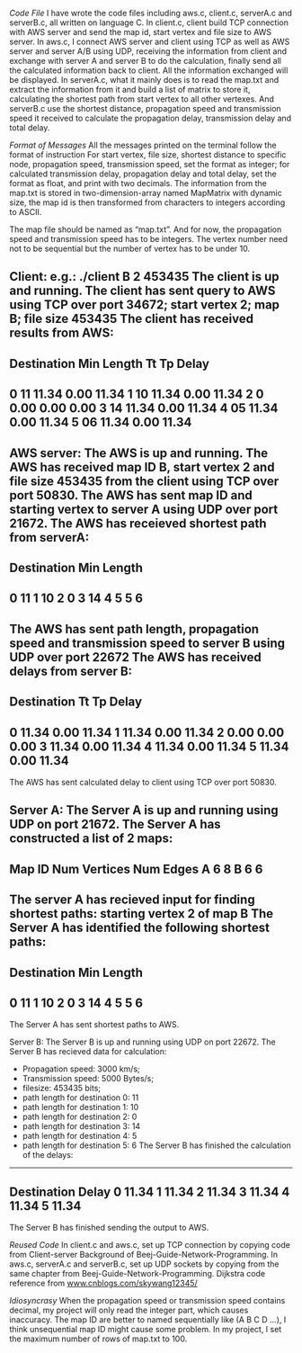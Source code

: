 *Code File*
I have wrote the code files including aws.c, client.c, serverA.c and serverB.c, all written on language C. 
In client.c, client build TCP connection with AWS server and send the map id, start vertex and file size to AWS server. 
In aws.c, I connect AWS server and client using TCP as well as  AWS server and server A/B using UDP, receiving the information from client and exchange with server A and server B to do the calculation, finally send all the calculated information back to client. All the information exchanged will be displayed. 
In serverA.c, what it mainly does is to read the map.txt and extract the information from it and build a list of matrix to store it, calculating the shortest path from start vertex to all other vertexes. 
And serverB.c use the shortest distance, propagation speed and transmission speed it received to calculate the propagation delay, transmission delay and total delay.

*Format of Messages*
All the messages printed on the terminal follow the format of instruction
For start vertex, file size, shortest distance to specific node, propagation speed, transmission speed, set the format as integer; for calculated transmission delay, propagation delay and total delay, set the format as float, and print with two decimals. The information from the map.txt is stored in two-dimension-array named MapMatrix with dynamic size, the map id is then transformed from characters to integers according to ASCII.

The map file should be named as “map.txt”. And for now, the propagation speed and transmission speed has to be integers. The vertex number need not to be sequential but the number of vertex has to be under 10.

Client:
e.g.:
./client B 2 453435
The client is up and running. 
The client has sent query to AWS using TCP over port 34672; start vertex 2; map B; file size 453435 
The client has received results from AWS:
------------------------------------------------
Destination    Min Length    Tt    Tp     Delay
------------------------------------------------
0                  11       11.34   0.00   11.34
1                  10       11.34   0.00   11.34
2                  0       0.00   0.00    0.00
3                  14       11.34   0.00   11.34
4                  05       11.34   0.00   11.34
5                  06       11.34   0.00   11.34
------------------------------------------------

AWS server:
The AWS is up and running. 
The AWS has received map ID B, start vertex 2 and file size 453435 from the client using TCP over port 50830.
The AWS has sent map ID and starting vertex to server A using UDP over port 21672.
The AWS has receieved shortest path from serverA:
---------------------------
Destination   Min Length
---------------------------
0           11
1           10
2           0
3           14
4           5
5           6
---------------------------
The AWS has sent path length, propagation speed and transmission speed to server B using UDP over port 22672
The AWS has received delays from server B:
---------------------------------------------
Destination          Tt       Tp        Delay
---------------------------------------------
0                  11.34       0.00       11.34
1                  11.34       0.00       11.34
2                  0.00       0.00       0.00
3                  11.34       0.00       11.34
4                  11.34       0.00       11.34
5                  11.34       0.00       11.34
---------------------------------------------
The AWS has sent calculated delay to client using TCP over port 50830.

Server A:
The Server A is up and running using UDP on port 21672.
The Server A has constructed a list of 2 maps:
-----------------------------------------------------------------------
Map ID                  Num Vertices                 Num Edges
A                          6                            8
B                          6                            6
----------------------------------------------------------------------
The server A has recieved input for finding shortest paths: starting vertex 2 of map B
The Server A has identified the following shortest paths:
---------------------------
Destination   Min Length
---------------------------
0           11
1           10
2           0
3           14
4           5
5           6
---------------------------
The Server A has sent shortest paths to AWS.

Server B:
The Server B is up and running using UDP on port 22672.
The Server B has recieved data for calculation:
* Propagation speed: 3000 km/s;
* Transmission speed: 5000 Bytes/s;
* filesize: 453435 bits;
* path length for destination 0: 11
* path length for destination 1: 10
* path length for destination 2: 0
* path length for destination 3: 14
* path length for destination 4: 5
* path length for destination 5: 6
The Server B has finished the calculation of the delays:
------------------------
Destination        Delay
0                     11.34
1                     11.34
2                     11.34
3                     11.34
4                     11.34
5                     11.34
------------------------
The Server B has finished sending the output to AWS.



*Reused Code*
In client.c and aws.c, set up TCP connection by copying code from Client-server Background of Beej-Guide-Network-Programming. 
In aws.c, serverA.c and serverB.c, set up UDP sockets by copying from the same chapter from Beej-Guide-Network-Programming.
Dijkstra code reference from www.cnblogs.com/skywang12345/

*Idiosyncrasy*
When the propagation speed or transmission speed contains decimal, my project will only read the integer part, which causes inaccuracy.
The map ID are better to named sequentially like (A B C D ...), I think unsequential map ID might cause some problem.
In my project, I set the maximum number of rows of map.txt to 100.
